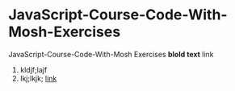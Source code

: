# JavaScript-Course-Code-With-Mosh-Exercises
JavaScript-Course-Code-With-Mosh Exercises
**blold text**
link
1. kldjf;lajf
2. lkj;lkjk;
[link](www.facebook.com)
